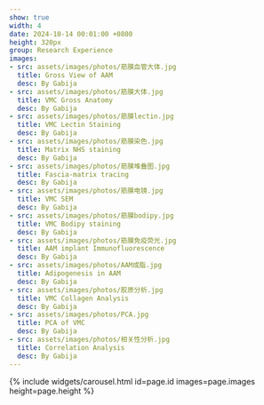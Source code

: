 ```yaml
---
show: true
width: 4
date: 2024-10-14 00:01:00 +0800
height: 320px
group: Research Experience
images:
- src: assets/images/photos/筋膜血管大体.jpg
  title: Gross View of AAM
  desc: By Gabija
- src: assets/images/photos/筋膜大体.jpg
  title: VMC Gross Anatomy
  desc: By Gabija
- src: assets/images/photos/筋膜lectin.jpg
  title: VMC Lectin Staining
  desc: By Gabija
- src: assets/images/photos/筋膜染色.jpg
  title: Matrix NHS staining
  desc: By Gabija
- src: assets/images/photos/筋膜堆叠图.jpg
  title: Fascia-matrix tracing
  desc: By Gabija
- src: assets/images/photos/筋膜电镜.jpg
  title: VMC SEM
  desc: By Gabija
- src: assets/images/photos/筋膜bodipy.jpg
  title: VMC Bodipy staining
  desc: By Gabija
- src: assets/images/photos/筋膜免疫荧光.jpg
  title: AAM implant Immunofluorescence
  desc: By Gabija
- src: assets/images/photos/AAM成脂.jpg
  title: Adipogenesis in AAM
  desc: By Gabija
- src: assets/images/photos/胶原分析.jpg
  title: VMC Collagen Analysis
  desc: By Gabija
- src: assets/images/photos/PCA.jpg
  title: PCA of VMC 
  desc: By Gabija
- src: assets/images/photos/相关性分析.jpg
  title: Correlation Analysis
  desc: By Gabija
---
```


{% include widgets/carousel.html id=page.id images=page.images height=page.height %}
